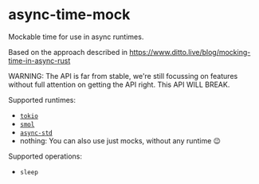 # async-time-mock

Mockable time for use in async runtimes.

Based on the approach described in https://www.ditto.live/blog/mocking-time-in-async-rust

WARNING: The API is far from stable, we're still focussing on features without full attention on getting the API right. This API WILL BREAK.

Supported runtimes:
* [`tokio`](https://github.com/tokio-rs/tokio)
* [`smol`](https://github.com/smol-rs/smol)
* [`async-std`](https://github.com/async-rs/async-std)
* nothing: You can also use just mocks, without any runtime 😉

Supported operations:
* `sleep`
